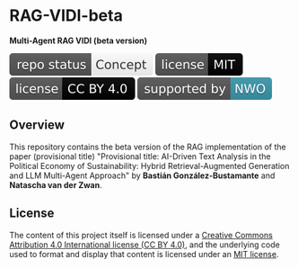 # RAG-VIDI-beta
**Multi-Agent RAG VIDI (beta version)**

[![Project Status: Concept – Minimal or no implementation has been done yet, or the repository is only intended to be a limited example, demo, or proof-of-concept.](https://raw.githubusercontent.com/Making-Finance-Sustainable/RAG-VIDI-beta/master/badges/concept.svg)](STATUS.md) [![License](https://raw.githubusercontent.com/Making-Finance-Sustainable/RAG-VIDI-beta/main/badges/mit.svg)](LICENSE-MIT.md) [![License](https://raw.githubusercontent.com/Making-Finance-Sustainable/RAG-VIDI-beta/main/badges/cc_by_4_0.svg)](LICENSE-CC.md) [![NWO](https://raw.githubusercontent.com/Making-Finance-Sustainable/RAG-VIDI-beta/master/badges/nwo.svg)](https://www.nwo.nl/en/projects/vividi211226)

## Overview

This repository contains the beta version of the RAG implementation of the paper (provisional title) "Provisional title: AI-Driven Text Analysis in the Political Economy of Sustainability: Hybrid Retrieval-Augmented Generation and LLM Multi-Agent Approach" by **Bastián González-Bustamante** and **Natascha van der Zwan**.

## License

The content of this project itself is licensed under a [Creative Commons Attribution 4.0 International license (CC BY 4.0)](LICENSE-CC.md), and the underlying code used to format and display that content is licensed under an [MIT license](LICENSE-MIT.md).

